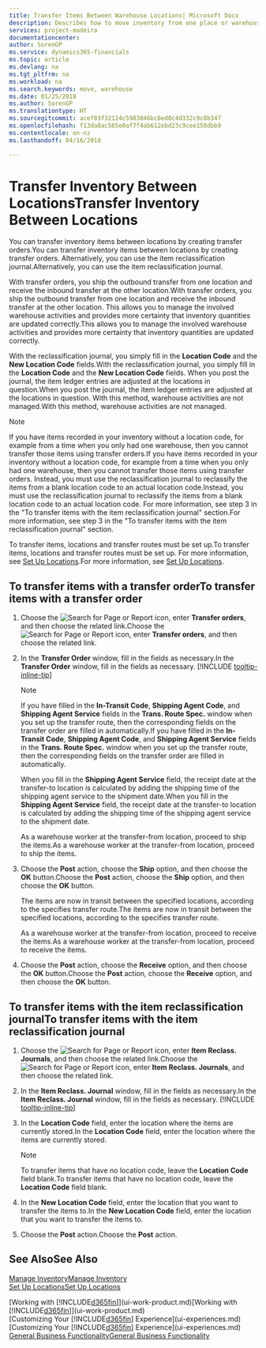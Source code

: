 ```yaml
---
title: Transfer Items Between Warehouse Locations| Microsoft Docs
description: Describes how to move inventory from one place or warehouse to another, either with the reclassification journal or with transfer orders.
services: project-madeira
documentationcenter: 
author: SorenGP
ms.service: dynamics365-financials
ms.topic: article
ms.devlang: na
ms.tgt_pltfrm: na
ms.workload: na
ms.search.keywords: move, warehouse
ms.date: 01/25/2018
ms.author: SorenGP
ms.translationtype: HT
ms.sourcegitcommit: acef03f32124c5983846bc6ed0c4d332c9c8b347
ms.openlocfilehash: f13da8ac565e0af7f4ab612ebd23c9cee158dbb9
ms.contentlocale: en-nz
ms.lasthandoff: 04/16/2018

---
```

# <a name="transfer-inventory-between-locations"></a><span data-ttu-id="e80be-103">Transfer Inventory Between Locations</span><span class="sxs-lookup"><span data-stu-id="e80be-103">Transfer Inventory Between Locations</span></span>
<span data-ttu-id="e80be-104">You can transfer inventory items between locations by creating transfer orders.</span><span class="sxs-lookup"><span data-stu-id="e80be-104">You can transfer inventory items between locations by creating transfer orders.</span></span> <span data-ttu-id="e80be-105">Alternatively, you can use the item reclassification journal.</span><span class="sxs-lookup"><span data-stu-id="e80be-105">Alternatively, you can use the item reclassification journal.</span></span>

<span data-ttu-id="e80be-106">With transfer orders, you ship the outbound transfer from one location and receive the inbound transfer at the other location.</span><span class="sxs-lookup"><span data-stu-id="e80be-106">With transfer orders, you ship the outbound transfer from one location and receive the inbound transfer at the other location.</span></span> <span data-ttu-id="e80be-107">This allows you to manage the involved warehouse activities and provides more certainty that inventory quantities are updated correctly.</span><span class="sxs-lookup"><span data-stu-id="e80be-107">This allows you to manage the involved warehouse activities and provides more certainty that inventory quantities are updated correctly.</span></span>

<span data-ttu-id="e80be-108">With the reclassification journal, you simply fill in the **Location Code** and the **New Location Code** fields.</span><span class="sxs-lookup"><span data-stu-id="e80be-108">With the reclassification journal, you simply fill in the **Location Code** and the **New Location Code** fields.</span></span> <span data-ttu-id="e80be-109">When you post the journal, the item ledger entries are adjusted at the locations in question.</span><span class="sxs-lookup"><span data-stu-id="e80be-109">When you post the journal, the item ledger entries are adjusted at the locations in question.</span></span> <span data-ttu-id="e80be-110">With this method, warehouse activities are not managed.</span><span class="sxs-lookup"><span data-stu-id="e80be-110">With this method, warehouse activities are not managed.</span></span>

> [!NOTE]  
>   <span data-ttu-id="e80be-111">If you have items recorded in your inventory without a location code, for example from a time when you only had one warehouse, then you cannot transfer those items using transfer orders.</span><span class="sxs-lookup"><span data-stu-id="e80be-111">If you have items recorded in your inventory without a location code, for example from a time when you only had one warehouse, then you cannot transfer those items using transfer orders.</span></span> <span data-ttu-id="e80be-112">Instead, you must use the reclassification journal to reclassify the items from a blank location code to an actual location code.</span><span class="sxs-lookup"><span data-stu-id="e80be-112">Instead, you must use the reclassification journal to reclassify the items from a blank location code to an actual location code.</span></span>  <span data-ttu-id="e80be-113">For more information, see step 3 in the "To transfer items with the item reclassification journal" section.</span><span class="sxs-lookup"><span data-stu-id="e80be-113">For more information, see step 3 in the "To transfer items with the item reclassification journal" section.</span></span>

<span data-ttu-id="e80be-114">To transfer items, locations and transfer routes must be set up.</span><span class="sxs-lookup"><span data-stu-id="e80be-114">To transfer items, locations and transfer routes must be set up.</span></span> <span data-ttu-id="e80be-115">For more information, see [Set Up Locations](inventory-how-setup-locations.md).</span><span class="sxs-lookup"><span data-stu-id="e80be-115">For more information, see [Set Up Locations](inventory-how-setup-locations.md).</span></span>

## <a name="to-transfer-items-with-a-transfer-order"></a><span data-ttu-id="e80be-116">To transfer items with a transfer order</span><span class="sxs-lookup"><span data-stu-id="e80be-116">To transfer items with a transfer order</span></span>
1. <span data-ttu-id="e80be-117">Choose the ![Search for Page or Report](media/ui-search/search_small.png "Search for Page or Report icon") icon, enter **Transfer orders**, and then choose the related link.</span><span class="sxs-lookup"><span data-stu-id="e80be-117">Choose the ![Search for Page or Report](media/ui-search/search_small.png "Search for Page or Report icon") icon, enter **Transfer orders**, and then choose the related link.</span></span>
2. <span data-ttu-id="e80be-118">In the **Transfer Order** window, fill in the fields as necessary.</span><span class="sxs-lookup"><span data-stu-id="e80be-118">In the **Transfer Order** window, fill in the fields as necessary.</span></span> [!INCLUDE [tooltip-inline-tip](includes/tooltip-inline-tip_md.md)]

    > [!NOTE]  
   >   <span data-ttu-id="e80be-119">If you have filled in the **In-Transit Code**, **Shipping Agent Code**, and **Shipping Agent Service** fields in the **Trans. Route Spec.** window when you set up the transfer route, then the corresponding fields on the transfer order are filled in automatically.</span><span class="sxs-lookup"><span data-stu-id="e80be-119">If you have filled in the **In-Transit Code**, **Shipping Agent Code**, and **Shipping Agent Service** fields in the **Trans. Route Spec.** window when you set up the transfer route, then the corresponding fields on the transfer order are filled in automatically.</span></span>

    <span data-ttu-id="e80be-120">When you fill in the **Shipping Agent Service** field, the receipt date at the transfer-to location is calculated by adding the shipping time of the shipping agent service to the shipment date.</span><span class="sxs-lookup"><span data-stu-id="e80be-120">When you fill in the **Shipping Agent Service** field, the receipt date at the transfer-to location is calculated by adding the shipping time of the shipping agent service to the shipment date.</span></span>

    <span data-ttu-id="e80be-121">As a warehouse worker at the transfer-from location, proceed to ship the items.</span><span class="sxs-lookup"><span data-stu-id="e80be-121">As a warehouse worker at the transfer-from location, proceed to ship the items.</span></span>
3. <span data-ttu-id="e80be-122">Choose the **Post** action, choose the **Ship** option, and then choose the **OK** button.</span><span class="sxs-lookup"><span data-stu-id="e80be-122">Choose the **Post** action, choose the **Ship** option, and then choose the **OK** button.</span></span>

    <span data-ttu-id="e80be-123">The items are now in transit between the specified locations, according to the specifies transfer route.</span><span class="sxs-lookup"><span data-stu-id="e80be-123">The items are now in transit between the specified locations, according to the specifies transfer route.</span></span>

    <span data-ttu-id="e80be-124">As a warehouse worker at the transfer-from location, proceed to receive the items.</span><span class="sxs-lookup"><span data-stu-id="e80be-124">As a warehouse worker at the transfer-from location, proceed to receive the items.</span></span>
4. <span data-ttu-id="e80be-125">Choose the **Post** action, choose the **Receive** option, and then choose the **OK** button.</span><span class="sxs-lookup"><span data-stu-id="e80be-125">Choose the **Post** action, choose the **Receive** option, and then choose the **OK** button.</span></span>

## <a name="to-transfer-items-with-the-item-reclassification-journal"></a><span data-ttu-id="e80be-126">To transfer items with the item reclassification journal</span><span class="sxs-lookup"><span data-stu-id="e80be-126">To transfer items with the item reclassification journal</span></span>
1. <span data-ttu-id="e80be-127">Choose the ![Search for Page or Report](media/ui-search/search_small.png "Search for Page or Report icon") icon, enter **Item Reclass. Journals**, and then choose the related link.</span><span class="sxs-lookup"><span data-stu-id="e80be-127">Choose the ![Search for Page or Report](media/ui-search/search_small.png "Search for Page or Report icon") icon, enter **Item Reclass. Journals**, and then choose the related link.</span></span>
2. <span data-ttu-id="e80be-128">In the **Item Reclass. Journal** window, fill in the fields as necessary.</span><span class="sxs-lookup"><span data-stu-id="e80be-128">In the **Item Reclass. Journal** window, fill in the fields as necessary.</span></span> [!INCLUDE [tooltip-inline-tip](includes/tooltip-inline-tip_md.md)]
3. <span data-ttu-id="e80be-129">In the **Location Code** field, enter the location where the items are currently stored.</span><span class="sxs-lookup"><span data-stu-id="e80be-129">In the **Location Code** field, enter the location where the items are currently stored.</span></span>

    > [!NOTE]  
   >   <span data-ttu-id="e80be-130">To transfer items that have no location code, leave the **Location Code** field blank.</span><span class="sxs-lookup"><span data-stu-id="e80be-130">To transfer items that have no location code, leave the **Location Code** field blank.</span></span>
4. <span data-ttu-id="e80be-131">In the **New Location Code** field, enter the location that you want to transfer the items to.</span><span class="sxs-lookup"><span data-stu-id="e80be-131">In the **New Location Code** field, enter the location that you want to transfer the items to.</span></span>
5. <span data-ttu-id="e80be-132">Choose the **Post** action.</span><span class="sxs-lookup"><span data-stu-id="e80be-132">Choose the **Post** action.</span></span>

## <a name="see-also"></a><span data-ttu-id="e80be-133">See Also</span><span class="sxs-lookup"><span data-stu-id="e80be-133">See Also</span></span>
[<span data-ttu-id="e80be-134">Manage Inventory</span><span class="sxs-lookup"><span data-stu-id="e80be-134">Manage Inventory</span></span>](inventory-manage-inventory.md)  
[<span data-ttu-id="e80be-135">Set Up Locations</span><span class="sxs-lookup"><span data-stu-id="e80be-135">Set Up Locations</span></span>](inventory-how-setup-locations.md)  

<span data-ttu-id="e80be-136">[Working with [!INCLUDE[d365fin](includes/d365fin_md.md)]](ui-work-product.md)</span><span class="sxs-lookup"><span data-stu-id="e80be-136">[Working with [!INCLUDE[d365fin](includes/d365fin_md.md)]](ui-work-product.md)</span></span>  
<span data-ttu-id="e80be-137">[Customizing Your [!INCLUDE[d365fin](includes/d365fin_md.md)] Experience](ui-experiences.md)</span><span class="sxs-lookup"><span data-stu-id="e80be-137">[Customizing Your [!INCLUDE[d365fin](includes/d365fin_md.md)] Experience](ui-experiences.md)</span></span>  
[<span data-ttu-id="e80be-138">General Business Functionality</span><span class="sxs-lookup"><span data-stu-id="e80be-138">General Business Functionality</span></span>](ui-across-business-areas.md)


